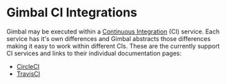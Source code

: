 # Gimbal CI Integrations

Gimbal may be executed within a [Continuous Integration](https://en.wikipedia.org/wiki/Continuous_integration) (CI) service. Each service has it's own differences and Gimbal abstracts those differences making it easy to work within different CIs. These are the currently support CI services and links to their individual documentation pages:

- [CircleCI](./circleci)
- [TravisCI](./travisci)

